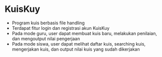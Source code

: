 # KuisKuy

- Program kuis berbasis file handling
- Terdapat fitur login dan registrasi akun KuisKuy
- Pada mode guru, user dapat membuat kuis baru, melakukan penilaian, dan mengoutput nilai pengerjaan
- Pada mode siswa, user dapat melihat daftar kuis, searching kuis, mengerjakan kuis, dan output nilai kuis yang sudah dikerjakan
